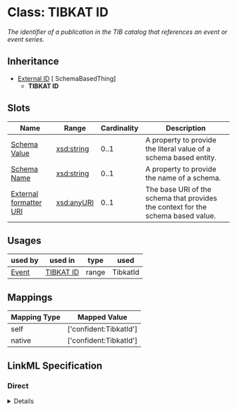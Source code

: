 # Class: TIBKAT ID
_The identifier of a publication in the TIB catalog that references an event or event series._







## Inheritance
* [External ID](ExternalIdentifier.md) [ SchemaBasedThing]
    * **TIBKAT ID**



## Slots

| Name | Range | Cardinality | Description  | 
| ---  | --- | --- | --- | 
| [Schema Value](schema_value.md) | [xsd:string](http://www.w3.org/2001/XMLSchema#string) | 0..1 | A property to provide the literal value of a schema based entity.  | 
| [Schema Name](schema_name.md) | [xsd:string](http://www.w3.org/2001/XMLSchema#string) | 0..1 | A property to provide the name of a schema.  | 
| [External formatter URI](schema_base_uri.md) | [xsd:anyURI](http://www.w3.org/2001/XMLSchema#anyURI) | 0..1 | The base URI of the schema that provides the context for the schema based value.  | 


## Usages


| used by | used in | type | used |
| ---  | --- | --- | --- |
| [Event](Event.md) | [TIBKAT ID](tibkat_id.md) | range | TibkatId |












## Mappings

| Mapping Type | Mapped Value |
| ---  | ---  |
| self | ['confident:TibkatId'] |
| native | ['confident:TibkatId'] |


## LinkML Specification

<!-- TODO: investigate https://stackoverflow.com/questions/37606292/how-to-create-tabbed-code-blocks-in-mkdocs-or-sphinx -->

### Direct

<details>
```yaml
name: TibkatId
description: The identifier of a publication in the TIB catalog that references an
  event or event series.
title: TIBKAT ID
from_schema: https://raw.githubusercontent.com/TIBHannover/ConfIDent_schema/main/src/linkml/ConfIDent_schema.yaml
is_a: ExternalIdentifier
slot_usage:
  schema_name:
    name: schema_name
    ifabsent: string(TIBKAT)
  schema_base_uri:
    name: schema_base_uri
    ifabsent: uri(https://www.tib.eu/en/search/id/TIBKAT:)

```
</details>

### Induced

<details>
```yaml
name: TibkatId
description: The identifier of a publication in the TIB catalog that references an
  event or event series.
title: TIBKAT ID
from_schema: https://raw.githubusercontent.com/TIBHannover/ConfIDent_schema/main/src/linkml/ConfIDent_schema.yaml
is_a: ExternalIdentifier
slot_usage:
  schema_name:
    name: schema_name
    ifabsent: string(TIBKAT)
  schema_base_uri:
    name: schema_base_uri
    ifabsent: uri(https://www.tib.eu/en/search/id/TIBKAT:)
attributes:
  schema_value:
    name: schema_value
    description: A property to provide the literal value of a schema based entity.
    title: Schema Value
    from_schema: https://raw.githubusercontent.com/TIBHannover/ConfIDent_schema/main/src/linkml/ConfIDent_schema.yaml
    alias: schema_value
    owner: TibkatId
    range: string
  schema_name:
    name: schema_name
    description: A property to provide the name of a schema.
    title: Schema Name
    from_schema: https://raw.githubusercontent.com/TIBHannover/ConfIDent_schema/main/src/linkml/ConfIDent_schema.yaml
    ifabsent: string(TIBKAT)
    alias: schema_name
    owner: TibkatId
    range: string
  schema_base_uri:
    name: schema_base_uri
    description: The base URI of the schema that provides the context for the schema
      based value.
    title: External formatter URI
    from_schema: https://raw.githubusercontent.com/TIBHannover/ConfIDent_schema/main/src/linkml/ConfIDent_schema.yaml
    ifabsent: uri(https://www.tib.eu/en/search/id/TIBKAT:)
    alias: schema_base_uri
    owner: TibkatId
    range: uriorcurie

```
</details>